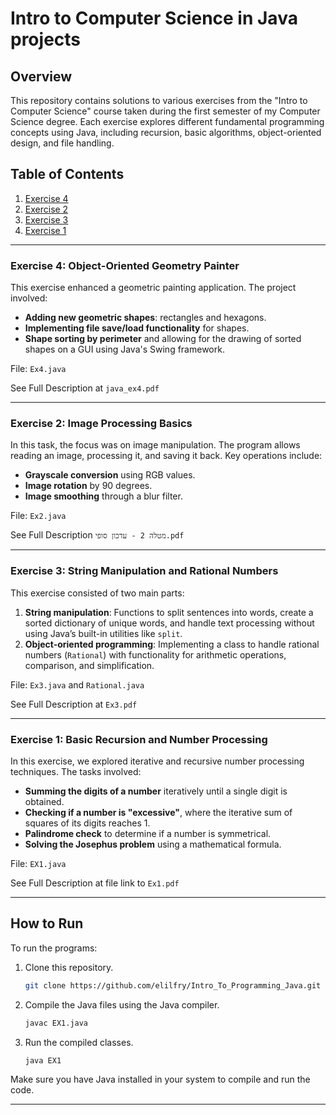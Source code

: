 
# Intro to Computer Science in Java projects

## Overview

This repository contains solutions to various exercises from the "Intro to Computer Science" course taken during the first semester of my Computer Science degree. Each exercise explores different fundamental programming concepts using Java, including recursion, basic algorithms, object-oriented design, and file handling.

## Table of Contents

1. [Exercise 4](#exercise-4)
2. [Exercise 2](#exercise-2)
3. [Exercise 3](#exercise-3)
4. [Exercise 1](#exercise-1)

---

### Exercise 4: Object-Oriented Geometry Painter

This exercise enhanced a geometric painting application. The project involved:
- **Adding new geometric shapes**: rectangles and hexagons.
- **Implementing file save/load functionality** for shapes.
- **Shape sorting by perimeter** and allowing for the drawing of sorted shapes on a GUI using Java's Swing framework.

File: `Ex4.java`

See Full Description at `java_ex4.pdf`

---

### Exercise 2: Image Processing Basics

In this task, the focus was on image manipulation. The program allows reading an image, processing it, and saving it back. Key operations include:
- **Grayscale conversion** using RGB values.
- **Image rotation** by 90 degrees.
- **Image smoothing** through a blur filter.

File: `Ex2.java`

See Full Description `מטלה 2 - עדכון סופי.pdf`

---

### Exercise 3: String Manipulation and Rational Numbers

This exercise consisted of two main parts:
1. **String manipulation**: Functions to split sentences into words, create a sorted dictionary of unique words, and handle text processing without using Java’s built-in utilities like `split`.
2. **Object-oriented programming**: Implementing a class to handle rational numbers (`Rational`) with functionality for arithmetic operations, comparison, and simplification.

File: `Ex3.java` and `Rational.java`

See Full Description at `Ex3.pdf`

---

### Exercise 1: Basic Recursion and Number Processing

In this exercise, we explored iterative and recursive number processing techniques. The tasks involved:
- **Summing the digits of a number** iteratively until a single digit is obtained.
- **Checking if a number is "excessive"**, where the iterative sum of squares of its digits reaches 1.
- **Palindrome check** to determine if a number is symmetrical.
- **Solving the Josephus problem** using a mathematical formula.

File: `EX1.java`

See Full Description at file link to `Ex1.pdf`

---

## How to Run

To run the programs:
1. Clone this repository.
   ```bash
   git clone https://github.com/elilfry/Intro_To_Programming_Java.git
   ```
2. Compile the Java files using the Java compiler.
   ```bash
   javac EX1.java
   ```
3. Run the compiled classes.
   ```bash
   java EX1
   ```

Make sure you have Java installed in your system to compile and run the code.

---




